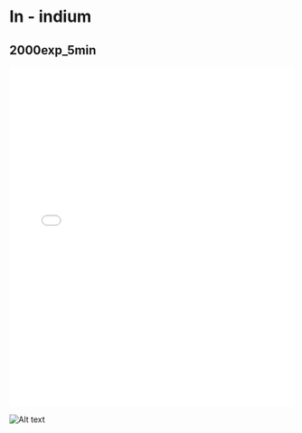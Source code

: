 # In - indium

## 2000exp_5min

<iframe src="../In_2000exp_5min.html" width="100%" height="600px" frameborder="0"></iframe>

![Alt text](In_2000exp_5min.png)


